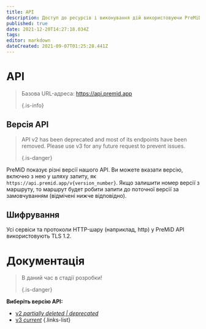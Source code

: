```yaml
---
title: API
description: Доступ до ресурсів і виконування дій використовуючи PreMiD API
published: true
date: 2021-12-20T14:27:18.034Z
tags:
editor: markdown
dateCreated: 2021-09-07T01:25:28.441Z
---
```


# API

> Базова URL-адреса: https://api.premid.app
>
> {.is-info}

## Версія API
> API v2 has been deprecated and most of its endpoints have been removed. Please use v3 for any future request to prevent issues.
>
> {.is-danger}

PreMiD показує різні версії нашого API. Ви можете вказати версію, включно з нею у шляху запиту, як `https://api.premid.app/v{version_number}`. Якщо залишити номер версії з маршруту, то маршрут будет робити запити до поточної версії за замовчуванням (відмічені нижче відповідно).

## Шифрування

Усі сервіси та протоколи HTTP-шару (наприклад, http) у PreMiD API використовують TLS 1.2.

# Документація
> В даний час в стадії розробки!
>
> {.is-danger}

**Виберіть версію API:**
- [v2 *partially deleted | deprecated*](/dev/api/v2)
- [v3 *current*](/dev/api/v3)
{.links-list}

